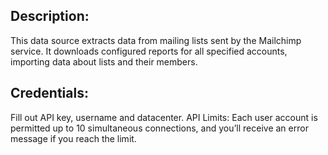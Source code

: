 ## Description:
This data source extracts data from mailing lists sent by the Mailchimp service. It downloads configured reports for all specified accounts, importing data about lists and their members.

## Credentials:
Fill out API key, username and datacenter.
API Limits: Each user account is permitted up to 10 simultaneous connections, and you’ll receive an error message if you reach the limit.